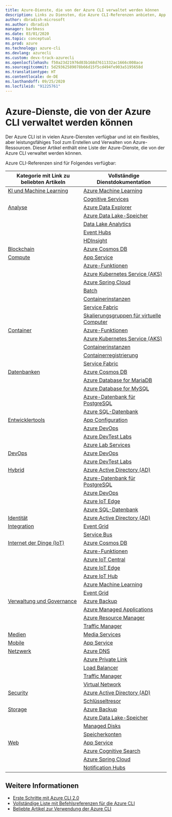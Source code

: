 ```yaml
---
title: Azure-Dienste, die von der Azure CLI verwaltet werden können
description: Links zu Diensten, die Azure CLI-Referenzen anbieten, App Configuration, App Service, Active Directory (AD), Backup, Cognitive Search, Cosmos DB, Data Lake Storage, Datenbank, MariaDB, MySQL, PostgreSQL, PostgreSQL, DevOps, DevTest Labs, DNS, Functions, IoT, IoT Central, IoT Edge, IoT Hub, Kubernetes Service (AKS), Lab Services, Machine Learning, Managed Applications, Private Link, Resource Manager, Spring Cloud, SQL-Datenbank, Batch, Cognitive Services, Container Instances, Container Registry, Data Lake Analytics, Event Grid, Event Hubs, HDInsight, Key Vault, Load Balancer, Managed Disks, Media Services, Notification Hubs, Service Bus, Service Fabric, Speicherkonten, Traffic Manager, Virtual Machine Scale Sets, Virtual Network, Compute, Netzwerk, Internet der Dinge, Entwicklertools, Datenbanken, Analytics, Verwaltung und Governance, Hybrid, Storage, Sicherheit, KI, KI und Machine Learning, Azure Data Explorer
author: dbradish-microsoft
ms.author: dbradish
manager: barbkess
ms.date: 03/01/2020
ms.topic: conceptual
ms.prod: azure
ms.technology: azure-cli
ms.devlang: azurecli
ms.custom: devx-track-azurecli
ms.openlocfilehash: f50a23d21976d03b168d7611332ac1666c008ace
ms.sourcegitcommit: 5d29362589078b66d15f5cd494fe903a5195658d
ms.translationtype: HT
ms.contentlocale: de-DE
ms.lasthandoff: 09/25/2020
ms.locfileid: "91225761"
---
```

# <a name="azure-services-the-azure-cli-can-manage"></a>Azure-Dienste, die von der Azure CLI verwaltet werden können

Der Azure CLI ist in vielen Azure-Diensten verfügbar und ist ein flexibles, aber leistungsfähiges Tool zum Erstellen und Verwalten von Azure-Ressourcen.  Dieser Artikel enthält eine Liste der Azure-Dienste, die von der Azure CLI verwaltet werden können.

Azure CLI-Referenzen sind für Folgendes verfügbar:  

| Kategorie mit Link zu beliebten Artikeln | Vollständige Dienstdokumentation
|-|-|
|[KI und Machine Learning](./popular-articles-using-the-azure-cli.md#ai--machine-learning)| [Azure Machine Learning](/azure/machine-learning/)
||[Cognitive Services](/azure/cognitive-services/)
|[Analyse](./popular-articles-using-the-azure-cli.md#analytics)|[Azure Data Explorer](/azure/data-explorer/)
||[Azure Data Lake-Speicher](/azure/storage/blobs/data-lake-storage-introduction/)
||[Data Lake Analytics](/azure/data-lake-analytics/)
||[Event Hubs](/azure/event-hubs/)
||[HDInsight](/azure/hdinsight/)
|[Blockchain](popular-articles-using-the-azure-cli.md)|[Azure Cosmos DB](/azure/cosmos-db/)
|[Compute](./popular-articles-using-the-azure-cli.md#compute)|[App Service](/azure/app-service/)
||[Azure-Funktionen](/azure/azure-functions/)
||[Azure Kubernetes Service (AKS)](/azure/aks/)
||[Azure Spring Cloud](/azure/spring-cloud/)
||[Batch](/azure/batch/)
||[Containerinstanzen](/azure/container-instances/)
||[Service Fabric](/azure/service-fabric/)
||[Skalierungsgruppen für virtuelle Computer](/azure/virtual-machine-scale-sets/)
|[Container](popular-articles-using-the-azure-cli.md)|[Azure-Funktionen](/azure/azure-functions/)
||[Azure Kubernetes Service (AKS)](/azure/aks/)
||[Containerinstanzen](/azure/container-instances/)
||[Containerregistrierung](/azure/container-registry/)
||[Service Fabric](/azure/service-fabric/)
|[Datenbanken](./popular-articles-using-the-azure-cli.md#databases)|[Azure Cosmos DB](/azure/cosmos-db/)
||[Azure Database for MariaDB](/azure/mariadb/)
||[Azure Database for MySQL](/azure/mysql/)
||[Azure-Datenbank für PostgreSQL](/azure/postgresql/)
||[Azure SQL-Datenbank](/azure/sql-database/)
|[Entwicklertools](./popular-articles-using-the-azure-cli.md#developer-tools)|[App Configuration](/azure/azure-app-configuration/)
||[Azure DevOps](/azure/devops/)
||[Azure DevTest Labs](/azure/lab-services/)
||[Azure Lab Services](/azure/lab-services/classroom-labs/)
|[DevOps](./popular-articles-using-the-azure-cli.md#developer-tools)|[Azure DevOps](/azure/devops/)
||[Azure DevTest Labs](/azure/lab-services/)
|[Hybrid](./popular-articles-using-the-azure-cli.md#hybrid)|[Azure Active Directory (AD)](/azure/active-directory/)
||[Azure-Datenbank für PostgreSQL](/azure/postgresql/)
||[Azure DevOps](/azure/devops/)
||[Azure IoT Edge](/azure/iot-edge/)
||[Azure SQL-Datenbank](/azure/sql-database/)
|[Identität](popular-articles-using-the-azure-cli.md)|[Azure Active Directory (AD)](/azure/active-directory/)
|[Integration](popular-articles-using-the-azure-cli.md)|[Event Grid](/azure/event-grid/)
||[Service Bus](/azure/service-bus/)
|[Internet der Dinge (IoT)](./popular-articles-using-the-azure-cli.md#internet-of-things)|[Azure Cosmos DB](/azure/cosmos-db/)
||[Azure-Funktionen](/azure/azure-functions/)
||[Azure IoT Central](/azure/iot-central/)
||[Azure IoT Edge](/azure/iot-edge/)
||[Azure IoT Hub](/azure/iot-hub/)
||[Azure Machine Learning](/azure/machine-learning/)
||[Event Grid](/azure/event-grid/)
|[Verwaltung und Governance](./popular-articles-using-the-azure-cli.md#management-and-governance)|[Azure Backup](/azure/backup/)
||[Azure Managed Applications](/azure/azure-resource-manager/managed-applications/)
||[Azure Resource Manager](/azure/azure-resource-manager/)
||[Traffic Manager](/azure/traffic-manager/)
|[Medien](popular-articles-using-the-azure-cli.md)|[Media Services](/azure/media-services/)
|[Mobile](popular-articles-using-the-azure-cli.md)|[App Service](/azure/app-service/)
|[Netzwerk](./popular-articles-using-the-azure-cli.md#networking)|[Azure DNS](/azure/dns/)
||[Azure Private Link](/azure/private-link/)
||[Load Balancer](/azure/load-balancer/)
||[Traffic Manager](/azure/traffic-manager/)
||[Virtual Network](/azure/virtual-network/)
|[Security](./popular-articles-using-the-azure-cli.md#security)|[Azure Active Directory (AD)](/azure/active-directory/)
||[Schlüsseltresor](/azure/key-vault/)
|[Storage](./popular-articles-using-the-azure-cli.md#storage)|[Azure Backup](/azure/backup/)
||[Azure Data Lake-Speicher](/azure/storage/blobs/data-lake-storage-introduction/)
||[Managed Disks](/azure/virtual-machines/windows/managed-disks-overview/)
||[Speicherkonten](/azure/storage/common/storage-account-overview/)
|[Web](popular-articles-using-the-azure-cli.md)|[App Service](/azure/app-service/)
||[Azure Cognitive Search](/azure/search/)
||[Azure Spring Cloud](/azure/spring-cloud/)
||[Notification Hubs](/azure/notification-hubs/)

## <a name="see-also"></a>Weitere Informationen

- [Erste Schritte mit Azure CLI 2.0](get-started-with-azure-cli.md)
- [Vollständige Liste mit Befehlsreferenzen für die Azure CLI](/cli/azure/reference-index)
- [Beliebte Artikel zur Verwendung der Azure CLI](popular-articles-using-the-azure-cli.md)